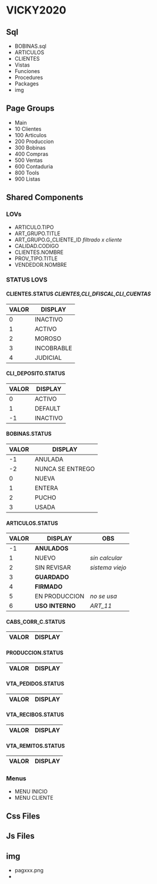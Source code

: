 # VICKY2020

## Sql 
- BOBINAS.sql
- ARTICULOS
- CLIENTES
- Vistas
- Funciones
- Procedures
- Packages
- img

## Page Groups
- Main
- 10 Clientes
- 100 Articulos
- 200 Produccion
- 300 Bobinas
- 400 Compras
- 500 Ventas
- 600 Contaduria
- 800 Tools
- 900 Listas

## Shared Components
### LOVs
- ARTICULO.TIPO
- ART_GRUPO.TITLE
- ART_GRUPO.G_CLIENTE_ID *filtrado x cliente*
- CALIDAD.CODIGO
- CLIENTES.NOMBRE
- PROV_TIPO.TITLE
- VENDEDOR.NOMBRE
### STATUS LOVS
#### CLIENTES.STATUS *CLIENTES,CLI_DFISCAL,CLI_CUENTAS*

|VALOR|DISPLAY|
|-|-|
|0|INACTIVO|
|1|ACTIVO|
|2|MOROSO|
|3|INCOBRABLE|
|4|JUDICIAL|
#### CLI_DEPOSITO.STATUS
|VALOR|DISPLAY|
|-|-|
|0|ACTIVO|
|1|DEFAULT|
|-1|INACTIVO|
#### BOBINAS.STATUS
|VALOR|DISPLAY|
|-|-|
|-1|ANULADA|
|-2|NUNCA SE ENTREGO|
|0|NUEVA|
|1|ENTERA|
|2|PUCHO|
|3|USADA|
#### ARTICULOS.STATUS
|VALOR|DISPLAY|OBS|
|-|-|-|
|-1|**ANULADOS**|
|1|NUEVO|*sin calcular*|
|2|SIN REVISAR|*sistema viejo*|
|3|**GUARDADO**|   
|4|**FIRMADO**|  
|5|EN PRODUCCION|*no se usa*| 
|6|**USO INTERNO**|*ART_11*|   
#### CABS_CORR_C.STATUS
|VALOR|DISPLAY|
|-|-|
#### PRODUCCION.STATUS
|VALOR|DISPLAY|
|-|-|
#### VTA_PEDIDOS.STATUS
|VALOR|DISPLAY|
|-|-|
#### VTA_RECIBOS.STATUS
|VALOR|DISPLAY|
|-|-|
#### VTA_REMITOS.STATUS
|VALOR|DISPLAY|
|-|-|

### Menus
- MENU INICIO
- MENU CLIENTE

## Css Files

## Js Files

## img
- pagxxx.png
- 




